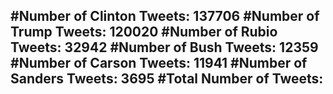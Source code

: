 #Number of Clinton Tweets: 137706
#Number of Trump Tweets: 120020
#Number of Rubio Tweets: 32942
#Number of Bush Tweets: 12359
#Number of Carson Tweets: 11941
#Number of Sanders Tweets: 3695
#Total Number of Tweets:  
---
